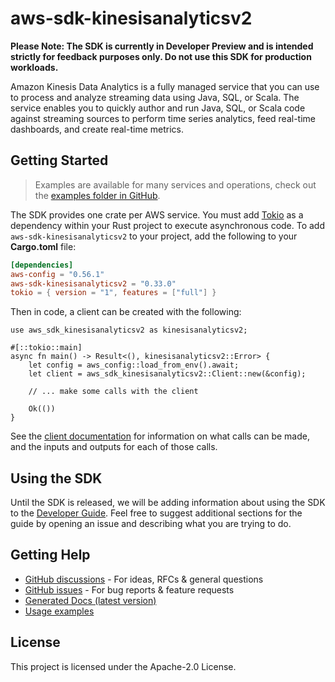 # aws-sdk-kinesisanalyticsv2

**Please Note: The SDK is currently in Developer Preview and is intended strictly for
feedback purposes only. Do not use this SDK for production workloads.**

Amazon Kinesis Data Analytics is a fully managed service that you can use to process and analyze streaming data using Java, SQL, or Scala. The service enables you to quickly author and run Java, SQL, or Scala code against streaming sources to perform time series analytics, feed real-time dashboards, and create real-time metrics.

## Getting Started

> Examples are available for many services and operations, check out the
> [examples folder in GitHub](https://github.com/awslabs/aws-sdk-rust/tree/main/examples).

The SDK provides one crate per AWS service. You must add [Tokio](https://crates.io/crates/tokio)
as a dependency within your Rust project to execute asynchronous code. To add `aws-sdk-kinesisanalyticsv2` to
your project, add the following to your **Cargo.toml** file:

```toml
[dependencies]
aws-config = "0.56.1"
aws-sdk-kinesisanalyticsv2 = "0.33.0"
tokio = { version = "1", features = ["full"] }
```

Then in code, a client can be created with the following:

```rust,no_run
use aws_sdk_kinesisanalyticsv2 as kinesisanalyticsv2;

#[::tokio::main]
async fn main() -> Result<(), kinesisanalyticsv2::Error> {
    let config = aws_config::load_from_env().await;
    let client = aws_sdk_kinesisanalyticsv2::Client::new(&config);

    // ... make some calls with the client

    Ok(())
}
```

See the [client documentation](https://docs.rs/aws-sdk-kinesisanalyticsv2/latest/aws_sdk_kinesisanalyticsv2/client/struct.Client.html)
for information on what calls can be made, and the inputs and outputs for each of those calls.

## Using the SDK

Until the SDK is released, we will be adding information about using the SDK to the
[Developer Guide](https://docs.aws.amazon.com/sdk-for-rust/latest/dg/welcome.html). Feel free to suggest
additional sections for the guide by opening an issue and describing what you are trying to do.

## Getting Help

* [GitHub discussions](https://github.com/awslabs/aws-sdk-rust/discussions) - For ideas, RFCs & general questions
* [GitHub issues](https://github.com/awslabs/aws-sdk-rust/issues/new/choose) - For bug reports & feature requests
* [Generated Docs (latest version)](https://awslabs.github.io/aws-sdk-rust/)
* [Usage examples](https://github.com/awslabs/aws-sdk-rust/tree/main/examples)

## License

This project is licensed under the Apache-2.0 License.

